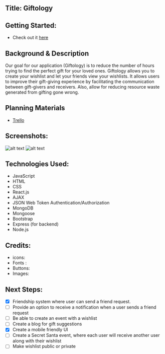 ## __Title: Giftology__ 

## Getting Started: #
  * Check out it [here]()

## Background & Description
Our goal for our application (Giftology) is to reduce the number of hours trying to find the perfect gift for your loved ones.
Giftology allows you to create your wishlist and let your friends view your wishlists.
It allows users to improve their gift-giving experience by facilitating the communication between gift-givers and receivers.
Also, allow for reducing resource waste generated from gifting gone wrong.

## Planning Materials
  * [Trello](https://trello.com/b/HzfImzvi/giftology) 

## Screenshots: 
 ![alt text]()
 ![alt text]()

## Technologies Used: 
  * JavaScript
  * HTML
  * CSS
  * React.js
  * AJAX
  * JSON Web Token Authentication/Authorization
  * MongoDB
  * Mongoose
  * Bootstrap
  * Express (for backend)
  * Node.js

## Credits: 
  * icons: 
  * Fonts : 
  * Buttons: 
  * Images: 

## Next Steps: 
  - [x] Friendship system where user can send a friend request.
  - [ ] Provide an option to receive a notification when a user sends a friend request
  - [ ] Be able to create an event with a wishlist
  - [ ] Create a blog for gift suggestions
  - [x] Create a mobile friendly UI
  - [ ] Create a Secret Santa event, where each user will receive another user along with their wishlist
  - [ ] Make wishlist public or private
